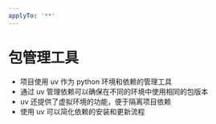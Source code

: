 ```yaml
---
applyTo: '**'
---
```

# 包管理工具
- 项目使用 uv 作为 python 环境和依赖的管理工具
- 通过 uv 管理依赖可以确保在不同的环境中使用相同的包版本
- uv 还提供了虚拟环境的功能，便于隔离项目依赖
- 使用 uv 可以简化依赖的安装和更新流程